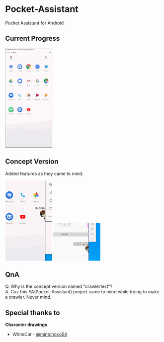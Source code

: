 # Pocket-Assistant
Pocket Assistant for Android   
   
## Current Progress   
<img src="./img/proto_1.gif" width="30%" height="30%">   
   
     
## Concept Version   
Added features as they came to mind.   
     
<img src="./img/concept.gif" width="30%" height="30%">   <img src="./img/concept2.gif" width="30%" height="30%">   
    
## QnA
Q. Why is the concept version named "crawlertest"?    
A. Cuz this PA(Pocket-Assistant) project came to mind while trying to make a crawler. Never mind.   
   
## Special thanks to   
**Character drawings**   
+ WhiteCat - [@mintchoco54](https://www.instagram.com/mintchoco54)   

